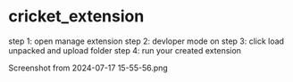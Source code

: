 # cricket_extension

step 1: open manage extension
step 2: devloper mode on
step 3: click load unpacked and upload folder
step 4: run your created extension


Screenshot from 2024-07-17 15-55-56.png